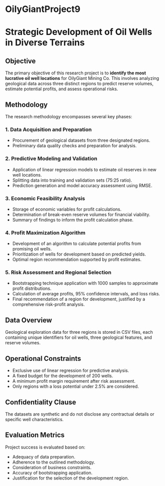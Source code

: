 # OilyGiantProject9
# Strategic Development of Oil Wells in Diverse Terrains

## Objective
The primary objective of this research project is to **identify the most lucrative oil well locations** for OilyGiant Mining Co. This involves analyzing geological data across three distinct regions to predict reserve volumes, estimate potential profits, and assess operational risks.

## Methodology
The research methodology encompasses several key phases:

### 1. Data Acquisition and Preparation
- Procurement of geological datasets from three designated regions.
- Preliminary data quality checks and preparation for analysis.

### 2. Predictive Modeling and Validation
- Application of linear regression models to estimate oil reserves in new well locations.
- Splitting data into training and validation sets (75:25 ratio).
- Prediction generation and model accuracy assessment using RMSE.

### 3. Economic Feasibility Analysis
- Storage of economic variables for profit calculations.
- Determination of break-even reserve volumes for financial viability.
- Summary of findings to inform the profit calculation phase.

### 4. Profit Maximization Algorithm
- Development of an algorithm to calculate potential profits from promising oil wells.
- Prioritization of wells for development based on predicted yields.
- Optimal region recommendation supported by profit estimates.

### 5. Risk Assessment and Regional Selection
- Bootstrapping technique application with 1000 samples to approximate profit distributions.
- Calculation of average profits, 95% confidence intervals, and loss risks.
- Final recommendation of a region for development, justified by a comprehensive risk-profit analysis.

## Data Overview
Geological exploration data for three regions is stored in CSV files, each containing unique identifiers for oil wells, three geological features, and reserve volumes.

## Operational Constraints
- Exclusive use of linear regression for predictive analysis.
- A fixed budget for the development of 200 wells.
- A minimum profit margin requirement after risk assessment.
- Only regions with a loss potential under 2.5% are considered.

## Confidentiality Clause
The datasets are synthetic and do not disclose any contractual details or specific well characteristics.

## Evaluation Metrics
Project success is evaluated based on:

- Adequacy of data preparation.
- Adherence to the outlined methodology.
- Consideration of business constraints.
- Accuracy of bootstrapping application.
- Justification for the selection of the development region.


